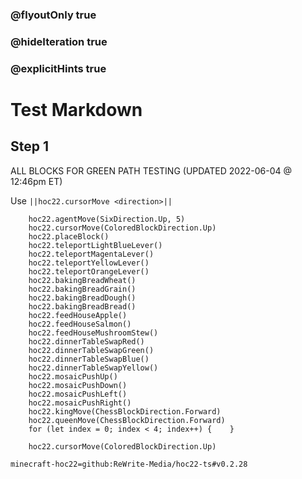 ### @flyoutOnly true
### @hideIteration true
### @explicitHints true


# Test Markdown

## Step 1
ALL BLOCKS FOR GREEN PATH TESTING (UPDATED 2022-06-04 @ 12:46pm ET)

Use ``||hoc22.cursorMove <direction>||``

```ghost
    hoc22.agentMove(SixDirection.Up, 5)
    hoc22.cursorMove(ColoredBlockDirection.Up)
    hoc22.placeBlock()
    hoc22.teleportLightBlueLever()
    hoc22.teleportMagentaLever()
    hoc22.teleportYellowLever()
    hoc22.teleportOrangeLever()
    hoc22.bakingBreadWheat()
    hoc22.bakingBreadGrain()
    hoc22.bakingBreadDough()
    hoc22.bakingBreadBread()
    hoc22.feedHouseApple()
    hoc22.feedHouseSalmon()
    hoc22.feedHouseMushroomStew()
    hoc22.dinnerTableSwapRed()
    hoc22.dinnerTableSwapGreen()
    hoc22.dinnerTableSwapBlue()
    hoc22.dinnerTableSwapYellow()
    hoc22.mosaicPushUp()
    hoc22.mosaicPushDown()
    hoc22.mosaicPushLeft()
    hoc22.mosaicPushRight()
    hoc22.kingMove(ChessBlockDirection.Forward)
    hoc22.queenMove(ChessBlockDirection.Forward)
    for (let index = 0; index < 4; index++) {    }
```
```template
    hoc22.cursorMove(ColoredBlockDirection.Up)
```

```package
minecraft-hoc22=github:ReWrite-Media/hoc22-ts#v0.2.28
```